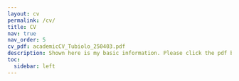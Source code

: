 ```yaml
---
layout: cv
permalink: /cv/
title: CV
nav: true
nav_order: 5
cv_pdf: academicCV_Tubiolo_250403.pdf
description: Shown here is my basic information. Please click the pdf button to download my full CV.
toc:
  sidebar: left
---
```

